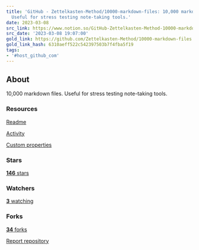 ```yaml
---
title: 'GitHub - Zettelkasten-Method/10000-markdown-files: 10,000 markdown files.
  Useful for stress testing note-taking tools.'
date: 2023-03-08
src_link: https://www.notion.so/GitHub-Zettelkasten-Method-10000-markdown-files-10-000-markdown-files-Useful-for-stress-testing--6dd9943e519c4f4b98a8c5a74466127c
src_date: '2023-03-08 19:07:00'
gold_link: https://github.com/Zettelkasten-Method/10000-markdown-files
gold_link_hash: 6310aeff522c542397503b7f4fba5f19
tags:
- '#host_github_com'
---
```



About
-----



 10,000 markdown files. Useful for stress testing note-taking tools.
 


### Resources



[Readme](#readme-ov-file) 



[Activity](/Zettelkasten-Method/10000-markdown-files/activity) 

[Custom properties](/Zettelkasten-Method/10000-markdown-files/custom-properties) 
### Stars



[**146**
 stars](/Zettelkasten-Method/10000-markdown-files/stargazers) 
### Watchers



[**3**
 watching](/Zettelkasten-Method/10000-markdown-files/watchers) 
### Forks



[**34**
 forks](/Zettelkasten-Method/10000-markdown-files/forks) 

[Report repository](/contact/report-content?content_url=https%3A%2F%2Fgithub.com%2FZettelkasten-Method%2F10000-markdown-files&report=Zettelkasten-Method+%28user%29)